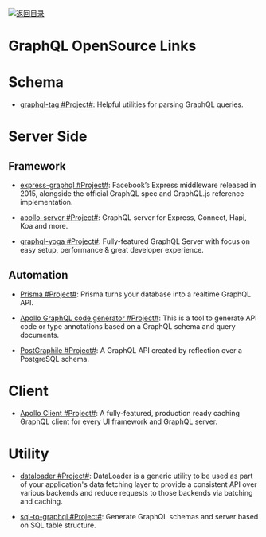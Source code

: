 [![返回目录](https://user-images.githubusercontent.com/5803001/38079637-ff0abcf0-3371-11e8-9b76-ad651620afc7.jpg)](https://github.com/wxyyxc1992/Awesome-Links)

# GraphQL OpenSource Links

# Schema

* [graphql-tag #Project#](https://www.npmjs.com/package/graphql-tag): Helpful utilities for parsing GraphQL queries.

# Server Side

## Framework

* [express-graphql #Project#](https://github.com/graphql/express-graphql): Facebook’s Express middleware released in 2015, alongside the official GraphQL spec and GraphQL.js reference implementation.

* [apollo-server #Project#](https://github.com/apollographql/apollo-server): GraphQL server for Express, Connect, Hapi, Koa and more.

* [graphql-yoga #Project#](https://github.com/graphcool/graphql-yoga): Fully-featured GraphQL Server with focus on easy setup, performance & great developer experience.

## Automation

* [Prisma #Project#](https://github.com/graphcool/prisma): Prisma turns your database into a realtime GraphQL API.

* [Apollo GraphQL code generator #Project#](https://github.com/apollographql/apollo-codegen):
  This is a tool to generate API code or type annotations based on a GraphQL schema and query documents.

* [PostGraphile #Project#](https://github.com/graphile/postgraphile): A GraphQL API created by reflection over a PostgreSQL schema.

# Client

* [Apollo Client #Project#](https://github.com/apollographql/apollo-client): A fully-featured, production ready caching GraphQL client for every UI framework and GraphQL server.

# Utility

* [dataloader #Project#](https://github.com/facebook/dataloader): DataLoader is a generic utility to be used as part of your application's data fetching layer to provide a consistent API over various backends and reduce requests to those backends via batching and caching.

- [sql-to-graphql #Project#](https://github.com/rexxars/sql-to-graphql): Generate GraphQL schemas and server based on SQL table structure.
